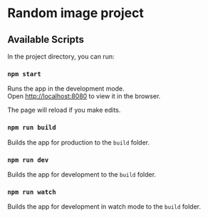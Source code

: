 # Random image project

## Available Scripts

In the project directory, you can run:

### `npm start`

Runs the app in the development mode.\
Open [http://localhost:8080](http://localhost:8080) to view it in the browser.

The page will reload if you make edits.

### `npm run build`

Builds the app for production to the `build` folder.

### `npm run dev`

Builds the app for development to the `build` folder.

### `npm run watch`

Builds the app for development in watch mode to the `build` folder.
